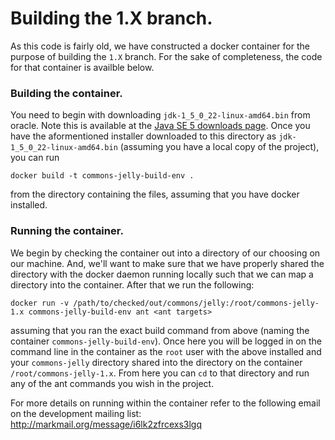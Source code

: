 Building the 1.X branch.
========================

As this code is fairly old, we have constructed a docker container for the purpose of building the `1.X` branch. For the sake of completeness, the code for that container is availble below.

### Building the container.

You need to begin with downloading `jdk-1_5_0_22-linux-amd64.bin` from oracle. Note this is available at the [Java SE 5 downloads page](http://www.oracle.com/technetwork/java/javasebusiness/downloads/java-archive-downloads-javase5-419410.html). Once you have the aformentioned installer downloaded to this directory as `jdk-1_5_0_22-linux-amd64.bin` (assuming you have a local copy of the project), you can run

`docker build -t commons-jelly-build-env .`

from the directory containing the files, assuming that you have docker installed.


### Running the container.

We begin by checking the container out into a directory of our choosing on our machine. And, we'll want to make sure that we have properly shared the directory with the docker daemon running locally such that we can map a directory into the container. After that we run the following:

```
docker run -v /path/to/checked/out/commons/jelly:/root/commons-jelly-1.x commons-jelly-build-env ant <ant targets>
```

assuming that you ran the exact build command from above (naming the container `commons-jelly-build-env`). Once here you will be logged in on the command line in the container as the `root` user with the above installed and your `commons-jelly` directory shared into the directory on the container `/root/commons-jelly-1.x`. From here you can `cd` to that directory and run any of the ant commands you wish in the project.

For more details on running within the container refer to the following email on the development mailing list: http://markmail.org/message/i6lk2zfrcexs3lgq